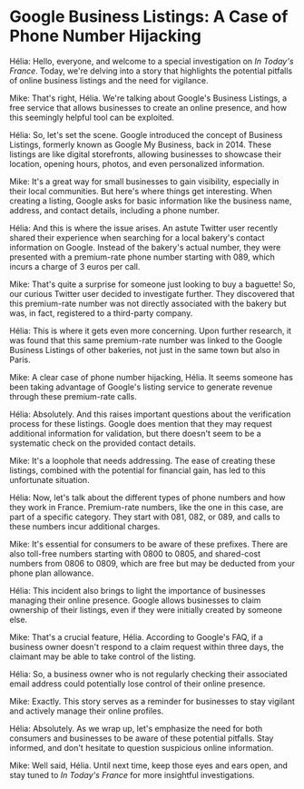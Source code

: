 # Google Business Listings: A Case of Phone Number Hijacking

Hélia: Hello, everyone, and welcome to a special investigation on *In Today's France*. Today, we're delving into a story that highlights the potential pitfalls of online business listings and the need for vigilance.

Mike: That's right, Hélia. We're talking about Google's Business Listings, a free service that allows businesses to create an online presence, and how this seemingly helpful tool can be exploited.

Hélia: So, let's set the scene. Google introduced the concept of Business Listings, formerly known as Google My Business, back in 2014. These listings are like digital storefronts, allowing businesses to showcase their location, opening hours, photos, and even personalized information.

Mike: It's a great way for small businesses to gain visibility, especially in their local communities. But here's where things get interesting. When creating a listing, Google asks for basic information like the business name, address, and contact details, including a phone number.

Hélia: And this is where the issue arises. An astute Twitter user recently shared their experience when searching for a local bakery's contact information on Google. Instead of the bakery's actual number, they were presented with a premium-rate phone number starting with 089, which incurs a charge of 3 euros per call.

Mike: That's quite a surprise for someone just looking to buy a baguette! So, our curious Twitter user decided to investigate further. They discovered that this premium-rate number was not directly associated with the bakery but was, in fact, registered to a third-party company.

Hélia: This is where it gets even more concerning. Upon further research, it was found that this same premium-rate number was linked to the Google Business Listings of other bakeries, not just in the same town but also in Paris.

Mike: A clear case of phone number hijacking, Hélia. It seems someone has been taking advantage of Google's listing service to generate revenue through these premium-rate calls.

Hélia: Absolutely. And this raises important questions about the verification process for these listings. Google does mention that they may request additional information for validation, but there doesn't seem to be a systematic check on the provided contact details.

Mike: It's a loophole that needs addressing. The ease of creating these listings, combined with the potential for financial gain, has led to this unfortunate situation.

Hélia: Now, let's talk about the different types of phone numbers and how they work in France. Premium-rate numbers, like the one in this case, are part of a specific category. They start with 081, 082, or 089, and calls to these numbers incur additional charges.

Mike: It's essential for consumers to be aware of these prefixes. There are also toll-free numbers starting with 0800 to 0805, and shared-cost numbers from 0806 to 0809, which are free but may be deducted from your phone plan allowance.

Hélia: This incident also brings to light the importance of businesses managing their online presence. Google allows businesses to claim ownership of their listings, even if they were initially created by someone else.

Mike: That's a crucial feature, Hélia. According to Google's FAQ, if a business owner doesn't respond to a claim request within three days, the claimant may be able to take control of the listing.

Hélia: So, a business owner who is not regularly checking their associated email address could potentially lose control of their online presence.

Mike: Exactly. This story serves as a reminder for businesses to stay vigilant and actively manage their online profiles.

Hélia: Absolutely. As we wrap up, let's emphasize the need for both consumers and businesses to be aware of these potential pitfalls. Stay informed, and don't hesitate to question suspicious online information.

Mike: Well said, Hélia. Until next time, keep those eyes and ears open, and stay tuned to *In Today's France* for more insightful investigations.
